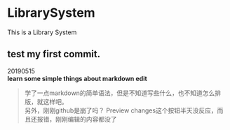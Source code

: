 # LibrarySystem
This is a Library System

test my first commit.
<br />
----
20190515<br/>
**learn some simple things about markdown edit**
>学了一点markdown的简单语法，但是不知道写些什么，也不知道怎么排版，就这样吧。<br />另外，刚刚github是崩了吗？ Preview changes这个按钮半天没反应，而且还报错，刚刚编辑的内容都没了
